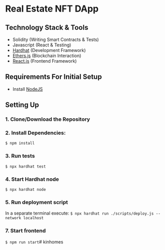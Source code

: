 # Real Estate NFT DApp

## Technology Stack & Tools

- Solidity (Writing Smart Contracts & Tests)
- Javascript (React & Testing)
- [Hardhat](https://hardhat.org/) (Development Framework)
- [Ethers.js](https://docs.ethers.io/v5/) (Blockchain Interaction)
- [React.js](https://reactjs.org/) (Frontend Framework)

## Requirements For Initial Setup
- Install [NodeJS](https://nodejs.org/en/)

## Setting Up
### 1. Clone/Download the Repository

### 2. Install Dependencies:
`$ npm install`

### 3. Run tests
`$ npx hardhat test`

### 4. Start Hardhat node
`$ npx hardhat node`

### 5. Run deployment script
In a separate terminal execute:
`$ npx hardhat run ./scripts/deploy.js --network localhost`

### 7. Start frontend
`$ npm run start`# kinhomes
